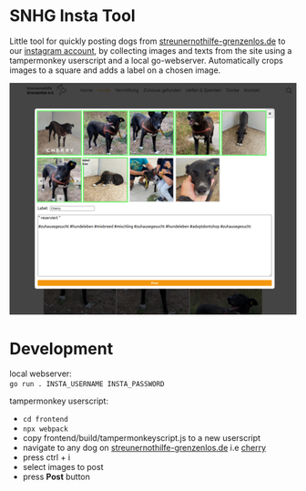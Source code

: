 # SNHG Insta Tool

Little tool for quickly posting dogs from [streunernothilfe-grenzenlos.de](https://www.streunernothilfe-grenzenlos.de/) to our [instagram account](https://www.instagram.com/streunernothilfe_grenzenlos/?hl=de), by collecting images and texts from the site using a tampermonkey userscript and a local go-webserver.
Automatically crops images to a square and adds a label on a chosen image.

![screenshot](doc/screenshot.png)

# Development

local webserver:  
`go run . INSTA_USERNAME INSTA_PASSWORD`

tampermonkey userscript:
- `cd frontend`
- `npx webpack`
- copy frontend/build/tampermonkeyscript.js to a new userscript
- navigate to any dog on [streunernothilfe-grenzenlos.de](https://www.streunernothilfe-grenzenlos.de/) i.e [cherry](https://www.streunernothilfe-grenzenlos.de/hunde/h%C3%BCndinnen/cherry/)
- press ctrl + i
- select images to post
- press **Post** button